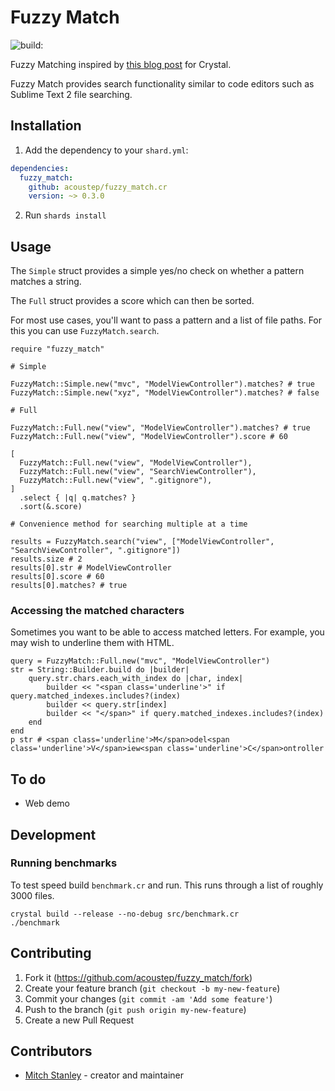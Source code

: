 # Fuzzy Match

<img src="https://travis-ci.org/acoustep/fuzzy_match.cr.svg?branch=master" alt="build:">

Fuzzy Matching inspired by [this blog post](https://www.forrestthewoods.com/blog/reverse_engineering_sublime_texts_fuzzy_match/) for Crystal.

Fuzzy Match provides search functionality similar to code editors such as Sublime Text 2 file searching.

## Installation

1. Add the dependency to your `shard.yml`:

```yaml
dependencies:
  fuzzy_match:
    github: acoustep/fuzzy_match.cr
    version: ~> 0.3.0
```

2. Run `shards install`

## Usage

The `Simple` struct provides a simple yes/no check on whether a pattern matches a string.

The `Full` struct provides a score which can then be sorted.

For most use cases, you'll want to pass a pattern and a list of file paths. For this you can use `FuzzyMatch.search`.

```crystal
require "fuzzy_match"

# Simple

FuzzyMatch::Simple.new("mvc", "ModelViewController").matches? # true
FuzzyMatch::Simple.new("xyz", "ModelViewController").matches? # false

# Full

FuzzyMatch::Full.new("view", "ModelViewController").matches? # true
FuzzyMatch::Full.new("view", "ModelViewController").score # 60

[
  FuzzyMatch::Full.new("view", "ModelViewController"),
  FuzzyMatch::Full.new("view", "SearchViewController"),
  FuzzyMatch::Full.new("view", ".gitignore"),
]
  .select { |q| q.matches? }
  .sort(&.score)

# Convenience method for searching multiple at a time

results = FuzzyMatch.search("view", ["ModelViewController", "SearchViewController", ".gitignore"])
results.size # 2
results[0].str # ModelViewController
results[0].score # 60
results[0].matches? # true
```


### Accessing the matched characters

Sometimes you want to be able to access matched letters. For example, you may wish to underline them with HTML.

```crystal
query = FuzzyMatch::Full.new("mvc", "ModelViewController")
str = String::Builder.build do |builder|
	query.str.chars.each_with_index do |char, index|
		builder << "<span class='underline'>" if query.matched_indexes.includes?(index)
		builder << query.str[index]
		builder << "</span>" if query.matched_indexes.includes?(index)
	end
end
p str # <span class='underline'>M</span>odel<span class='underline'>V</span>iew<span class='underline'>C</span>ontroller
```

## To do

* Web demo

## Development

### Running benchmarks

To test speed build `benchmark.cr` and run. This runs through a list of roughly 3000 files.

```crystal
crystal build --release --no-debug src/benchmark.cr
./benchmark
```

## Contributing

1. Fork it (<https://github.com/acoustep/fuzzy_match/fork>)
2. Create your feature branch (`git checkout -b my-new-feature`)
3. Commit your changes (`git commit -am 'Add some feature'`)
4. Push to the branch (`git push origin my-new-feature`)
5. Create a new Pull Request

## Contributors

- [Mitch Stanley](https://github.com/acoustep) - creator and maintainer
